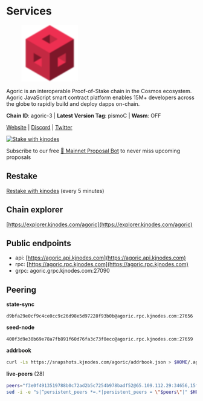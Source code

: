# Services

<figure><img src="https://raw.githubusercontent.com/kj89/cosmos-images/main/logos/agoric.png" width="150" alt=""><figcaption></figcaption></figure>

Agoric is an interoperable Proof-of-Stake chain in the Cosmos ecosystem.  Agoric JavaScript smart contract platform enables 15M+ developers across the  globe to rapidly build and deploy dapps on-chain.

**Chain ID**: agoric-3 | **Latest Version Tag**: pismoC | **Wasm**: OFF

[Website](https://agoric.com) | [Discord](https://discord.com/invite/qDW8DRes4s) | [Twitter](https://twitter.com/agoric)

[![Stake with kjnodes](https://i.ibb.co/cr44Q8j/button-stake-with-kjnodes.png)](https://restake.app/agoric/agoricvaloper1ku5sm2twlsywdrp4wz3kfwgyrtqtp0lpr3nvk8)

Subscribe to our free [🤖 Mainnet Proposal Bot](https://t.me/kjnodes_proposal_bot) to never miss upcoming proposals

## Restake

[Restake with kjnodes](https://restake.app/agoric/agoricvaloper1ku5sm2twlsywdrp4wz3kfwgyrtqtp0lpr3nvk8) (every 5 minutes)
## Chain explorer
[https://explorer.kjnodes.com/agoric](https://explorer.kjnodes.com/agoric)

## Public endpoints

* api: [https://agoric.api.kjnodes.com](https://agoric.api.kjnodes.com)
* rpc: [https://agoric.rpc.kjnodes.com](https://agoric.rpc.kjnodes.com)
* grpc: agoric.grpc.kjnodes.com:27090

## Peering

**state-sync**

```text
d9bfa29e0cf9c4ce0cc9c26d98e5d97228f93b0b@agoric.rpc.kjnodes.com:27656
```

**seed-node**

```text
400f3d9e30b69e78a7fb891f60d76fa3c73f0ecc@agoric.rpc.kjnodes.com:27659
```

**addrbook**
```bash
curl -Ls https://snapshots.kjnodes.com/agoric/addrbook.json > $HOME/.agoric/config/addrbook.json
```

**live-peers** (28)
```bash
peers="f3e0f4913519788b0c72ad2b5c7254b978badf52@65.109.112.29:34656,15f63de308337b66d8918ffaa74c6e956991bee9@138.201.120.161:28357,e759de7a872eff293ab1316a0745eb5fdd5614f3@88.217.142.187:26656,d9bfa29e0cf9c4ce0cc9c26d98e5d97228f93b0b@65.109.88.38:27656,f095bb53006ebddcbbf29c8df70dddcba6419e36@142.93.145.13:26656,0837c0dac0bb15e79e64207bb0fa5a9a6fa42ad4@178.62.116.62:26656,81024f7597b22dd841613cac76a219d25a4533fe@13.215.217.74:26656,0f642db2770d4dd3e0d030b2f14f1365e40f3b38@82.100.58.101:26657,37933cb8069e22554e454294d529eddb0fdae145@52.56.185.212:26656,0464c8dded70d01f5ab50a8d6047a6b27ddf2ccd@84.244.95.232:26656,16f2ad1b7f154d6f8751c0ab7453e24f32ee8db3@95.217.45.52:26656,506f9bca6ce2f29a2556427f90693a8ee1b100ff@178.128.238.183:26060,63bd6649f80362ce513027d99ef32c826fdbd259@45.9.62.136:26656,711f6f36a6ec3924b6d721de6adce604092e59f2@116.202.226.169:26656,d56af8cb0716909f9b804e7dec8c1d34ae4eed16@65.108.142.81:26676,a38a30c1dd31f63be2befd40b82964b215c3c288@165.22.251.28:26656,cccbc2151821e498e03a3a3df9115618571262a7@35.215.1.238:26656,ca4c3b9d0cf78d934a3b972c328db2e4a9a66c42@64.32.40.114:26656,ee0ce8e2f964191564fd766daa8825ee2b02e697@18.179.198.198:26656,cf6854b4615508d264ad4404061b083aa70ce9c8@34.72.229.79:26656,7a1b8143a8c9a338db3e4a3cc20198853d9e9ba6@45.79.96.110:26656,9e673680df593d841b0e09c49f87409654d84ae9@95.217.202.49:37656,14c8fd41e030160bf28cb42ede8d6a0161563bfb@69.197.160.58:26656,98d989f486d42ec75203f918495c420ca9665514@34.122.28.103:26656,aede0d57cd77051cf1270675fa770c22e8074501@64.32.40.134:26656,ebc272824924ea1a27ea3183dd0b9ba713494f83@195.3.220.135:27106,8346a2f94b41b8f0d43c49e37ca2ffc9855936b7@34.28.102.95:26656,4dfada1eaf19505734492171403a3c3c3648ba57@34.66.30.56:26656"
sed -i -e "s|^persistent_peers *=.*|persistent_peers = \"$peers\"|" $HOME/.agoric/config/config.toml
```
